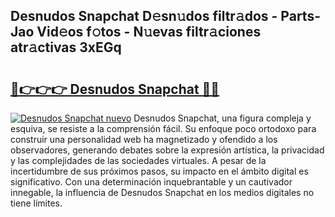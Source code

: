 ## Desnudos Snapchat D𝚎sn𝚞dos filtr𝚊dos - Parts-Jao Vid𝚎os f𝚘tos - N𝚞evas filtr𝚊ciones atr𝚊ctivas 3xEGq

# <h2><a href="http://mb6soo.tromn.icu/?c=Desnudos+Snapchat">🔗👉👉👉 Desnudos Snapchat 🔗🔗</a></h2>

[![Desnudos Snapchat nuevo](https://i.imgur.com/pEAQMta.gif)](http://mb6soo.tromn.icu/?c=Desnudos+Snapchat)
Desnudos Snapchat, una figura compleja y esquiva, se resiste a la comprensión fácil. Su enfoque poco ortodoxo para construir una personalidad web ha magnetizado y ofendido a los observadores, generando debates sobre la expresión artística, la privacidad y las complejidades de las sociedades virtuales. A pesar de la incertidumbre de sus próximos pasos, su impacto en el ámbito digital es significativo. Con una determinación inquebrantable y un cautivador innegable, la influencia de Desnudos Snapchat en los medios digitales no tiene límites.
